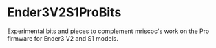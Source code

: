 # Ender3V2S1ProBits
Experimental bits and pieces to complement mriscoc's work on the Pro firmware for Ender3 V2 and S1 models.

